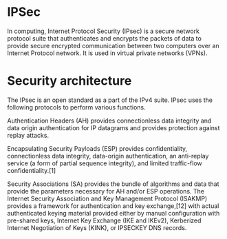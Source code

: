 # IPSec
In computing, Internet Protocol Security (IPsec) is a secure network protocol
suite that authenticates and encrypts the packets of data to provide secure
encrypted communication between two computers over an Internet Protocol network.
It is used in virtual private networks (VPNs). 


# Security architecture
The IPsec is an open standard as a part of the IPv4 suite. IPsec uses the
following protocols to perform various functions.

Authentication Headers (AH) provides connectionless data integrity and 
data origin authentication for IP datagrams and provides protection against replay attacks.

Encapsulating Security Payloads (ESP) provides confidentiality, connectionless 
data integrity, data-origin authentication, an anti-replay service (a form of 
partial sequence integrity), and limited traffic-flow confidentiality.[1]
    
Security Associations (SA) provides the bundle of algorithms and data that provide 
the parameters necessary for AH and/or ESP operations. The Internet Security Association 
and Key Management Protocol (ISAKMP) provides a framework for authentication and key 
exchange,[12] with actual authenticated keying material provided either by manual 
configuration with pre-shared keys, Internet Key Exchange (IKE and IKEv2), Kerberized 
Internet Negotiation of Keys (KINK), or IPSECKEY DNS records.


